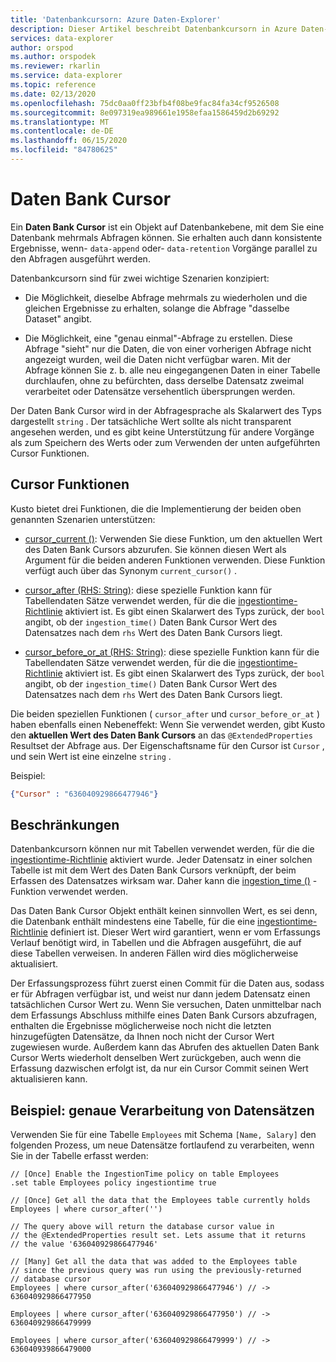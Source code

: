 ```yaml
---
title: 'Datenbankcursorn: Azure Daten-Explorer'
description: Dieser Artikel beschreibt Datenbankcursorn in Azure Daten-Explorer.
services: data-explorer
author: orspod
ms.author: orspodek
ms.reviewer: rkarlin
ms.service: data-explorer
ms.topic: reference
ms.date: 02/13/2020
ms.openlocfilehash: 75dc0aa0ff23bfb4f08be9fac84fa34cf9526508
ms.sourcegitcommit: 8e097319ea989661e1958efaa1586459d2b69292
ms.translationtype: MT
ms.contentlocale: de-DE
ms.lasthandoff: 06/15/2020
ms.locfileid: "84780625"
---
```

# <a name="database-cursors"></a>Daten Bank Cursor

Ein **Daten Bank Cursor** ist ein Objekt auf Datenbankebene, mit dem Sie eine Datenbank mehrmals Abfragen können. Sie erhalten auch dann konsistente Ergebnisse, wenn- `data-append` oder- `data-retention` Vorgänge parallel zu den Abfragen ausgeführt werden.

Datenbankcursorn sind für zwei wichtige Szenarien konzipiert:

* Die Möglichkeit, dieselbe Abfrage mehrmals zu wiederholen und die gleichen Ergebnisse zu erhalten, solange die Abfrage "dasselbe Dataset" angibt.

* Die Möglichkeit, eine "genau einmal"-Abfrage zu erstellen. Diese Abfrage "sieht" nur die Daten, die von einer vorherigen Abfrage nicht angezeigt wurden, weil die Daten nicht verfügbar waren.
   Mit der Abfrage können Sie z. b. alle neu eingegangenen Daten in einer Tabelle durchlaufen, ohne zu befürchten, dass derselbe Datensatz zweimal verarbeitet oder Datensätze versehentlich übersprungen werden.

Der Daten Bank Cursor wird in der Abfragesprache als Skalarwert des Typs dargestellt `string` . Der tatsächliche Wert sollte als nicht transparent angesehen werden, und es gibt keine Unterstützung für andere Vorgänge als zum Speichern des Werts oder zum Verwenden der unten aufgeführten Cursor Funktionen.

## <a name="cursor-functions"></a>Cursor Funktionen

Kusto bietet drei Funktionen, die die Implementierung der beiden oben genannten Szenarien unterstützen:

* [cursor_current ()](../query/cursorcurrent.md): Verwenden Sie diese Funktion, um den aktuellen Wert des Daten Bank Cursors abzurufen.
   Sie können diesen Wert als Argument für die beiden anderen Funktionen verwenden.
   Diese Funktion verfügt auch über das Synonym `current_cursor()` .

* [cursor_after (RHS: String)](../query/cursorafterfunction.md): diese spezielle Funktion kann für Tabellendaten Sätze verwendet werden, für die die [ingestiontime-Richtlinie](ingestiontime-policy.md) aktiviert ist. Es gibt einen Skalarwert des Typs zurück, der `bool` angibt, ob der `ingestion_time()` Daten Bank Cursor Wert des Datensatzes nach dem `rhs` Wert des Daten Bank Cursors liegt.

* [cursor_before_or_at (RHS: String)](../query/cursorbeforeoratfunction.md): diese spezielle Funktion kann für die Tabellendaten Sätze verwendet werden, für die die [ingestiontime-Richtlinie](ingestiontime-policy.md) aktiviert ist. Es gibt einen Skalarwert des Typs zurück, der `bool` angibt, ob der `ingestion_time()` Daten Bank Cursor Wert des Datensatzes nach dem `rhs` Wert des Daten Bank Cursors liegt.

Die beiden speziellen Funktionen ( `cursor_after` und `cursor_before_or_at` ) haben ebenfalls einen Nebeneffekt: Wenn Sie verwendet werden, gibt Kusto den **aktuellen Wert des Daten Bank Cursors** an das `@ExtendedProperties` Resultset der Abfrage aus. Der Eigenschaftsname für den Cursor ist `Cursor` , und sein Wert ist eine einzelne `string` . 

Beispiel:

```json
{"Cursor" : "636040929866477946"}
```

## <a name="restrictions"></a>Beschränkungen

Datenbankcursorn können nur mit Tabellen verwendet werden, für die die [ingestiontime-Richtlinie](ingestiontime-policy.md) aktiviert wurde. Jeder Datensatz in einer solchen Tabelle ist mit dem Wert des Daten Bank Cursors verknüpft, der beim Erfassen des Datensatzes wirksam war.
Daher kann die [ingestion_time ()](../query/ingestiontimefunction.md) -Funktion verwendet werden.

Das Daten Bank Cursor Objekt enthält keinen sinnvollen Wert, es sei denn, die Datenbank enthält mindestens eine Tabelle, für die eine [ingestiontime-Richtlinie](ingestiontime-policy.md) definiert ist.
Dieser Wert wird garantiert, wenn er vom Erfassungs Verlauf benötigt wird, in Tabellen und die Abfragen ausgeführt, die auf diese Tabellen verweisen. In anderen Fällen wird dies möglicherweise aktualisiert.

Der Erfassungsprozess führt zuerst einen Commit für die Daten aus, sodass er für Abfragen verfügbar ist, und weist nur dann jedem Datensatz einen tatsächlichen Cursor Wert zu. Wenn Sie versuchen, Daten unmittelbar nach dem Erfassungs Abschluss mithilfe eines Daten Bank Cursors abzufragen, enthalten die Ergebnisse möglicherweise noch nicht die letzten hinzugefügten Datensätze, da Ihnen noch nicht der Cursor Wert zugewiesen wurde. Außerdem kann das Abrufen des aktuellen Daten Bank Cursor Werts wiederholt denselben Wert zurückgeben, auch wenn die Erfassung dazwischen erfolgt ist, da nur ein Cursor Commit seinen Wert aktualisieren kann.

## <a name="example-processing-records-exactly-once"></a>Beispiel: genaue Verarbeitung von Datensätzen

Verwenden Sie für eine Tabelle `Employees` mit Schema `[Name, Salary]` den folgenden Prozess, um neue Datensätze fortlaufend zu verarbeiten, wenn Sie in der Tabelle erfasst werden:

```kusto
// [Once] Enable the IngestionTime policy on table Employees
.set table Employees policy ingestiontime true

// [Once] Get all the data that the Employees table currently holds 
Employees | where cursor_after('')

// The query above will return the database cursor value in
// the @ExtendedProperties result set. Lets assume that it returns
// the value '636040929866477946'

// [Many] Get all the data that was added to the Employees table
// since the previous query was run using the previously-returned
// database cursor 
Employees | where cursor_after('636040929866477946') // -> 636040929866477950

Employees | where cursor_after('636040929866477950') // -> 636040929866479999

Employees | where cursor_after('636040929866479999') // -> 636040939866479000
```

